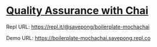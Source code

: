 # [Quality Assurance with Chai](https://www.freecodecamp.org/learn/quality-assurance/quality-assurance-and-testing-with-chai/)

Repl URL: https://repl.it/@savepong/boilerplate-mochachai

Demo URL: https://boilerplate-mochachai.savepong.repl.co
